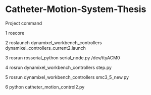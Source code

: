 # Catheter-Motion-System-Thesis

Project command

1 roscore

2 roslaunch dynamixel_workbench_controllers dynamixel_controllers_current2.launch

3 rosrun rosserial_python serial_node.py /dev/ttyACM0

4 rosrun dynamixel_workbench_controllers step.py

5 rosrun dynamixel_workbench_controllers smc3_5_new.py 

6 python catheter_motion_control2.py
